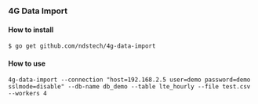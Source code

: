 ### 4G Data Import


#### How to install
```
$ go get github.com/ndstech/4g-data-import
```


#### How to use
```
4g-data-import --connection "host=192.168.2.5 user=demo password=demo sslmode=disable" --db-name db_demo --table lte_hourly --file test.csv --workers 4
```
